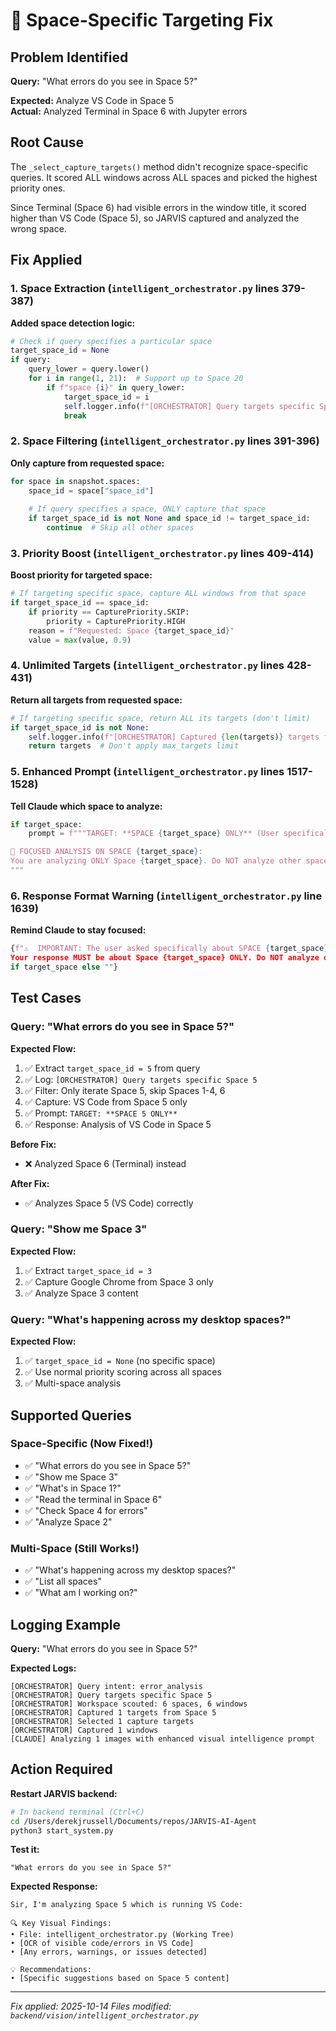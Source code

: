 # 🎯 Space-Specific Targeting Fix

## Problem Identified

**Query:** "What errors do you see in Space 5?"

**Expected:** Analyze VS Code in Space 5  
**Actual:** Analyzed Terminal in Space 6 with Jupyter errors

## Root Cause

The `_select_capture_targets()` method didn't recognize space-specific queries. It scored ALL windows across ALL spaces and picked the highest priority ones.

Since Terminal (Space 6) had visible errors in the window title, it scored higher than VS Code (Space 5), so JARVIS captured and analyzed the wrong space.

## Fix Applied

### 1. Space Extraction (`intelligent_orchestrator.py` lines 379-387)

**Added space detection logic:**
```python
# Check if query specifies a particular space
target_space_id = None
if query:
    query_lower = query.lower()
    for i in range(1, 21):  # Support up to Space 20
        if f"space {i}" in query_lower:
            target_space_id = i
            self.logger.info(f"[ORCHESTRATOR] Query targets specific Space {i}")
            break
```

### 2. Space Filtering (`intelligent_orchestrator.py` lines 391-396)

**Only capture from requested space:**
```python
for space in snapshot.spaces:
    space_id = space["space_id"]
    
    # If query specifies a space, ONLY capture that space
    if target_space_id is not None and space_id != target_space_id:
        continue  # Skip all other spaces
```

### 3. Priority Boost (`intelligent_orchestrator.py` lines 409-414)

**Boost priority for targeted space:**
```python
# If targeting specific space, capture ALL windows from that space
if target_space_id == space_id:
    if priority == CapturePriority.SKIP:
        priority = CapturePriority.HIGH
    reason = f"Requested: Space {target_space_id}"
    value = max(value, 0.9)
```

### 4. Unlimited Targets (`intelligent_orchestrator.py` lines 428-431)

**Return all targets from requested space:**
```python
# If targeting specific space, return ALL its targets (don't limit)
if target_space_id is not None:
    self.logger.info(f"[ORCHESTRATOR] Captured {len(targets)} targets from Space {target_space_id}")
    return targets  # Don't apply max_targets limit
```

### 5. Enhanced Prompt (`intelligent_orchestrator.py` lines 1517-1528)

**Tell Claude which space to analyze:**
```python
if target_space:
    prompt = f"""TARGET: **SPACE {target_space} ONLY** (User specifically requested this space)

🎯 FOCUSED ANALYSIS ON SPACE {target_space}:
You are analyzing ONLY Space {target_space}. Do NOT analyze other spaces.
"""
```

### 6. Response Format Warning (`intelligent_orchestrator.py` line 1639)

**Remind Claude to stay focused:**
```python
{f"⚠️  IMPORTANT: The user asked specifically about SPACE {target_space}. 
Your response MUST be about Space {target_space} ONLY. Do NOT analyze other spaces!" 
if target_space else ""}
```

## Test Cases

### Query: "What errors do you see in Space 5?"

**Expected Flow:**
1. ✅ Extract `target_space_id = 5` from query
2. ✅ Log: `[ORCHESTRATOR] Query targets specific Space 5`
3. ✅ Filter: Only iterate Space 5, skip Spaces 1-4, 6
4. ✅ Capture: VS Code from Space 5 only
5. ✅ Prompt: `TARGET: **SPACE 5 ONLY**`
6. ✅ Response: Analysis of VS Code in Space 5

**Before Fix:**
- ❌ Analyzed Space 6 (Terminal) instead

**After Fix:**
- ✅ Analyzes Space 5 (VS Code) correctly

### Query: "Show me Space 3"

**Expected Flow:**
1. ✅ Extract `target_space_id = 3`
2. ✅ Capture Google Chrome from Space 3 only
3. ✅ Analyze Space 3 content

### Query: "What's happening across my desktop spaces?"

**Expected Flow:**
1. ✅ `target_space_id = None` (no specific space)
2. ✅ Use normal priority scoring across all spaces
3. ✅ Multi-space analysis

## Supported Queries

### Space-Specific (Now Fixed!)
- ✅ "What errors do you see in Space 5?"
- ✅ "Show me Space 3"
- ✅ "What's in Space 1?"
- ✅ "Read the terminal in Space 6"
- ✅ "Check Space 4 for errors"
- ✅ "Analyze Space 2"

### Multi-Space (Still Works!)
- ✅ "What's happening across my desktop spaces?"
- ✅ "List all spaces"
- ✅ "What am I working on?"

## Logging Example

**Query:** "What errors do you see in Space 5?"

**Expected Logs:**
```
[ORCHESTRATOR] Query intent: error_analysis
[ORCHESTRATOR] Query targets specific Space 5
[ORCHESTRATOR] Workspace scouted: 6 spaces, 6 windows
[ORCHESTRATOR] Captured 1 targets from Space 5
[ORCHESTRATOR] Selected 1 capture targets
[ORCHESTRATOR] Captured 1 windows
[CLAUDE] Analyzing 1 images with enhanced visual intelligence prompt
```

## Action Required

**Restart JARVIS backend:**
```bash
# In backend terminal (Ctrl+C)
cd /Users/derekjrussell/Documents/repos/JARVIS-AI-Agent
python3 start_system.py
```

**Test it:**
```
"What errors do you see in Space 5?"
```

**Expected Response:**
```
Sir, I'm analyzing Space 5 which is running VS Code:

🔍 Key Visual Findings:
• File: intelligent_orchestrator.py (Working Tree)
• [OCR of visible code/errors in VS Code]
• [Any errors, warnings, or issues detected]

💡 Recommendations:
• [Specific suggestions based on Space 5 content]
```

---

*Fix applied: 2025-10-14*
*Files modified: `backend/vision/intelligent_orchestrator.py`*
